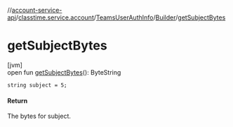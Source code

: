 //[account-service-api](../../../../index.md)/[classtime.service.account](../../index.md)/[TeamsUserAuthInfo](../index.md)/[Builder](index.md)/[getSubjectBytes](get-subject-bytes.md)

# getSubjectBytes

[jvm]\
open fun [getSubjectBytes](get-subject-bytes.md)(): ByteString

`string subject = 5;`

#### Return

The bytes for subject.
